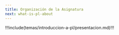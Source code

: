 ```yaml
---
title: Organización de la Asignatura
next: what-is-pl-about
---
```


!!!include(temas/introduccion-a-pl/presentacion.md)!!!